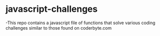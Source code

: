 # javascript-challenges

-This repo contains a javascript file of functions that solve various coding challenges 
similar to those found on coderbyte.com
